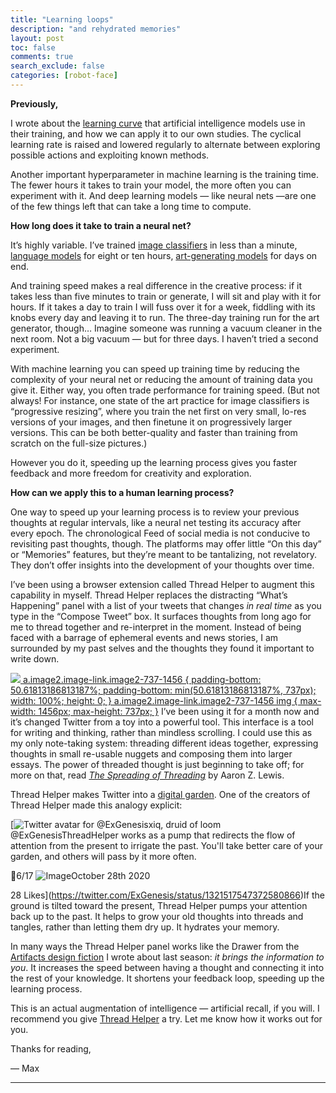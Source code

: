 ```yaml
---
title: "Learning loops"
description: "and rehydrated memories"
layout: post
toc: false
comments: true
search_exclude: false
categories: [robot-face]
---
```

**Previously,**

I wrote about the [learning curve](https://robotface.substack.com/p/seasons-change) that artificial intelligence models use in their training, and how we can apply it to our own studies. The cyclical learning rate is raised and lowered regularly to alternate between exploring possible actions and exploiting known methods.

Another important hyperparameter in machine learning is the training time. The fewer hours it takes to train your model, the more often you can experiment with it. And deep learning models — like neural nets —are one of the few things left that can take a long time to compute. 

**How long does it take to train a neural net?**

It’s highly variable. I’ve trained [image classifiers](http://legiblate.herokuapp.com/) in less than a minute, [language models](https://twitter.com/deepfates/status/1137040032571637760) for eight or ten hours, [art-generating models](https://twitter.com/deepfates/status/1332775712089104389) for days on end.

And training speed makes a real difference in the creative process: if it takes less than five minutes to train or generate, I will sit and play with it for hours. If it takes a day to train I will fuss over it for a week, fiddling with its knobs every day and leaving it to run. The three-day training run for the art generator, though… Imagine someone was running a vacuum cleaner in the next room. Not a big vacuum — but for three days. I haven’t tried a second experiment.

With machine learning you can speed up training time by reducing the complexity of your neural net or reducing the amount of training data you give it. Either way, you often trade performance for training speed. (But not always! For instance, one state of the art practice for image classifiers is “progressive resizing”, where you train the net first on very small, lo-res versions of your images, and then finetune it on progressively larger versions. This can be both better-quality and faster than training from scratch on the full-size pictures.)

However you do it, speeding up the learning process gives you faster feedback and more freedom for creativity and exploration. 

**How can we apply this to a human learning process?**

One way to speed up your learning process is to review your previous thoughts at regular intervals, like a neural net testing its accuracy after every epoch. The chronological Feed of social media is not conducive to revisiting past thoughts, though. The platforms may offer little “On this day” or “Memories” features, but they’re meant to be tantalizing, not revelatory. They don’t offer insights into the development of your thoughts over time.

I’ve been using a browser extension called Thread Helper to augment this capability in myself. Thread Helper replaces the distracting “What’s Happening” panel with a list of your tweets that changes *in real time* as you type in the “Compose Tweet” box. It surfaces thoughts from long ago for me to thread together and re-interpret in the moment. Instead of being faced with a barrage of ephemeral events and news stories, I am surrounded by my past selves and the thoughts they found it important to write down.

[![](https://bucketeer-e05bbc84-baa3-437e-9518-adb32be77984.s3.amazonaws.com/public/images/f52dffa1-3e62-4290-83c2-96f8cb2c465c_1920x972.png)
 a.image2.image-link.image2-737-1456 {
 padding-bottom: 50.61813186813187%;
 padding-bottom: min(50.61813186813187%, 737px);
 width: 100%;
 height: 0;
 }
 a.image2.image-link.image2-737-1456 img {
 max-width: 1456px;
 max-height: 737px;
 }](https://cdn.substack.com/image/fetch/f_auto,q_auto:good,fl_progressive:steep/https%3A%2F%2Fbucketeer-e05bbc84-baa3-437e-9518-adb32be77984.s3.amazonaws.com%2Fpublic%2Fimages%2Ff52dffa1-3e62-4290-83c2-96f8cb2c465c_1920x972.png) I’ve been using it for a month now and it’s changed Twitter from a toy into a powerful tool. This interface is a tool for writing and thinking, rather than mindless scrolling. I could use this as my only note-taking system: threading different ideas together, expressing thoughts in small re-usable nuggets and composing them into larger essays. The power of threaded thought is just beginning to take off; for more on that, read *[The Spreading of Threading](https://aaronzlewis.com/blog/2019/05/01/spreading-threading/)* by Aaron Z. Lewis.

Thread Helper makes Twitter into a [digital garden](https://robotface.substack.com/p/digital-gardens). One of the creators of Thread Helper made this analogy explicit:

[![Twitter avatar for @ExGenesis](https://cdn.substack.com/image/twitter_name/w_36/ExGenesis.jpg)xiq, druid of loom @ExGenesisThreadHelper works as a pump that redirects the flow of attention from the present to irrigate the past. You'll take better care of your garden, and others will pass by it more often. 

🧵6/17 ![Image](https://pbs.substack.com/media/ElbyIX_XgAABFIQ.jpg)October 28th 2020

28 Likes](https://twitter.com/ExGenesis/status/1321517547372580866)If the ground is tilted toward the present, Thread Helper pumps your attention back up to the past. It helps to grow your old thoughts into threads and tangles, rather than letting them dry up. It hydrates your memory.

In many ways the Thread Helper panel works like the Drawer from the [Artifacts design fiction](https://robotface.substack.com/p/see-and-point) I wrote about last season: *it brings the information to you*. It increases the speed between having a thought and connecting it into the rest of your knowledge. It shortens your feedback loop, speeding up the learning process.

This is an actual augmentation of intelligence — artificial recall, if you will. I recommend you give [Thread Helper](https://threadhelper.com/) a try. Let me know how it works out for you.

Thanks for reading,

 — Max



---

